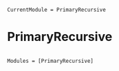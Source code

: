```@meta
CurrentModule = PrimaryRecursive
```

# PrimaryRecursive

```@index
```

```@autodocs
Modules = [PrimaryRecursive]
```
